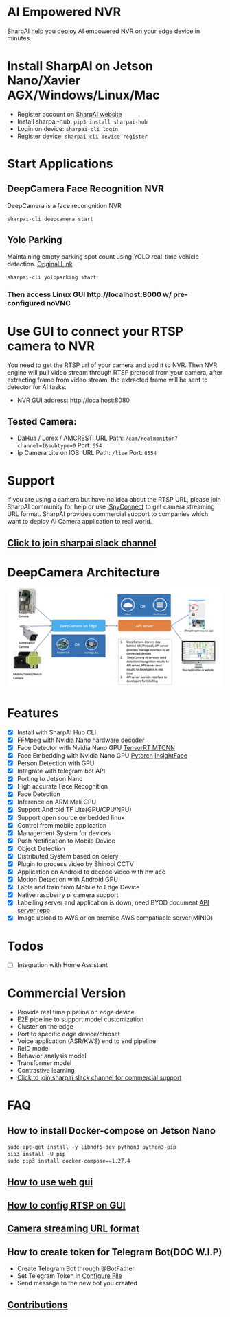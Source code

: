 # AI Empowered NVR 

SharpAI help you deploy AI empowered NVR on your edge device in minutes.

# Install SharpAI on Jetson Nano/Xavier AGX/Windows/Linux/Mac
- Register account on [SharpAI website](http://dp.sharpai.org:3000)
- Install sharpai-hub: `pip3 install sharpai-hub`
- Login on device: `sharpai-cli login`
- Register device: `sharpai-cli device register`

# Start Applications

## DeepCamera Face Recognition NVR
DeepCamera is a face recongnition NVR

```
sharpai-cli deepcamera start
```

## Yolo Parking
Maintaining empty parking spot count using YOLO real-time vehicle detection. [Original Link](https://github.com/ankit1khare/Smart-Park-with-YOLO-V3)

```
sharpai-cli yoloparking start
```
### Then access Linux GUI http://localhost:8000 w/ pre-configured noVNC

# Use GUI to connect your RTSP camera to NVR
You need to get the RTSP url of your camera and add it to NVR. Then NVR engine will pull video stream through RTSP protocol from your camera, after extracting frame from video stream, the extracted frame will be sent to detector for AI tasks.

- NVR GUI address: http://localhost:8080   

## Tested Camera:
- DaHua / Lorex / AMCREST: URL Path: `/cam/realmonitor?channel=1&subtype=0` Port: `554`
- Ip Camera Lite on IOS: URL Path: `/live` Port: `8554`   

# Support
If you are using a camera but have no idea about the RTSP URL, please join SharpAI community for help or use [iSpyConnect](https://www.ispyconnect.com/cameras) to get camera streaming URL format. SharpAI provides commercial support to companies which want to deploy AI Camera application to real world.

## [Click to join sharpai slack channel](https://sharpai-invite-automation.herokuapp.com/)


# DeepCamera Architecture
![architecture](screenshots/DeepCamera_infrastructure.png)

# Features 
- [x] Install with SharpAI Hub CLI
- [x] FFMpeg with Nvidia Nano hardware decoder
- [x] Face Detector with Nvidia Nano GPU [TensorRT MTCNN](https://github.com/jkjung-avt/tensorrt_demos)
- [x] Face Embedding with Nvidia Nano GPU [Pytorch](https://github.com/nizhib/pytorch-insightface) [InsightFace](https://github.com/deepinsight/insightface) 
- [x] Person Detection with GPU
- [x] Integrate with telegram bot API
- [x] Porting to Jetson Nano 
- [x] High accurate Face Recognition
- [x] Face Detection
- [x] Inference on ARM Mali GPU
- [x] Support Android TF Lite(GPU/CPU/NPU)
- [x] Support open source embedded linux
- [x] Control from mobile application
- [x] Management System for devices
- [x] Push Notification to Mobile Device
- [x] Object Detection
- [x] Distributed System based on celery
- [x] Plugin to process video by Shinobi CCTV
- [x] Application on Android to decode video with hw acc
- [x] Motion Detection with Android GPU
- [x] Lable and train from Mobile to Edge Device
- [x] Native raspberry pi camera support
- [x] Labelling server and application is down, need BYOD document [API server repo](https://github.com/SharpAI/ApiServer)
- [x] Image upload to AWS or on premise AWS compatiable server(MINIO)
# Todos
- [ ] Integration with Home Assistant

# Commercial Version
- Provide real time pipeline on edge device     
- E2E pipeline to support model customization  
- Cluster on the edge  
- Port to specific edge device/chipset
- Voice application (ASR/KWS) end to end pipeline  
- ReID model   
- Behavior analysis model    
- Transformer model  
- Contrastive learning  
- [Click to join sharpai slack channel for commercial support](https://sharpai-invite-automation.herokuapp.com/)

# FAQ
##  How to install Docker-compose on Jetson Nano
```
sudo apt-get install -y libhdf5-dev python3 python3-pip
pip3 install -U pip
sudo pip3 install docker-compose==1.27.4
```
## [How to use web gui](screenshots/how_to_config_on_web_gui.png)
## [How to config RTSP on GUI](https://github.com/SharpAI/DeepCamera/blob/master/docs/shinobi.md)   
## [Camera streaming URL format](https://shinobi.video)
## How to create token for Telegram Bot(DOC W.I.P)
- Create Telegram Bot through @BotFather
- Set Telegram Token in [Configure File](https://github.com/SharpAI/DeepCamera/blob/nano/docker/production_1.env#L15)
- Send message to the new bot you created

## [Contributions](Contributions.md)
